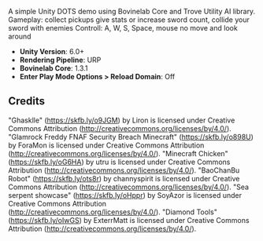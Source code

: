 A simple Unity DOTS demo using Bovinelab Core and Trove Utility AI library.
Gameplay: collect pickups give stats or increase sword count, collide your sword with enemies
Controll: A, W, S, Space, mouse no move and look around 

- **Unity Version**: 6.0+
- **Rendering Pipeline**: URP
- **Bovinelab Core**: 1.3.1
- **Enter Play Mode Options > Reload Domain**: Off

## Credits
"Ghasklle" (https://skfb.ly/o9JGM) by Liron is licensed under Creative Commons Attribution (http://creativecommons.org/licenses/by/4.0/).
"Glamrock Freddy FNAF Security Breach Minecraft" (https://skfb.ly/o898U) by ForaMon is licensed under Creative Commons Attribution (http://creativecommons.org/licenses/by/4.0/).
"Minecraft Chicken" (https://skfb.ly/oG6HA) by utru is licensed under Creative Commons Attribution (http://creativecommons.org/licenses/by/4.0/).
"BaoChanBu Robot" (https://skfb.ly/ots8r) by channyspirit is licensed under Creative Commons Attribution (http://creativecommons.org/licenses/by/4.0/).
"Sea serpent showcase" (https://skfb.ly/oHppr) by SoyAzor is licensed under Creative Commons Attribution (http://creativecommons.org/licenses/by/4.0/).
"Diamond Tools" (https://skfb.ly/oIwGS) by ExterrMatt is licensed under Creative Commons Attribution (http://creativecommons.org/licenses/by/4.0/).
